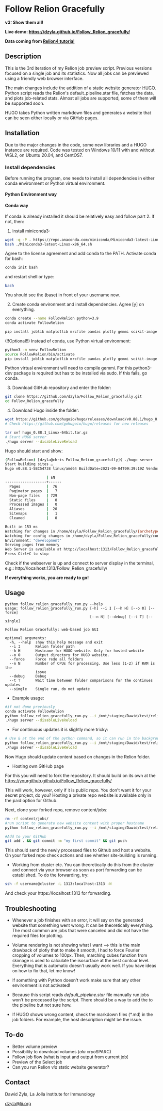 # Follow Relion Gracefully
**v3: Show them all!**

**Live demo: https://dzyla.github.io/Follow_Relion_gracefully/**

**Data coming from [Relion4 tutorial](https://relion.readthedocs.io/en/release-4.0/)**

## Description
This is the 3rd iteration of my Relion job preview script. Previous versions focused on a single job and its statistics. Now 
all jobs can be previewed using a friendly web browser interface.

The main changes include the addition of a static website generator
[HUGO](https://gohugo.io/). Python script reads the Relion's default_pipeline.star
file, fetches the data, and plots job-related stats. Almost all jobs are
supported, some of them will be supported soon.

HUGO takes Python written markdown files and generates a website
that can be seen either locally or via GitHub pages. 

## Installation

Due to the major changes in the code, some new libraries and a HUGO instance are required.
Code was tested on Windows 10/11 with and without WSL2, on Ubuntu 20.04, and CentOS7.

### Install dependencies
Before running the program, one needs to install all dependencies in either conda environment or Python
virtual environment.

#### Python Environment way

#### Conda way
If conda is already installed it should be relatively easy and follow part 2. If not, then:

1. Install miniconda3:
```bash
wget -q -P . https://repo.anaconda.com/miniconda/Miniconda3-latest-Linux-x86_64.sh
bash ./Miniconda3-latest-Linux-x86_64.sh
```

Agree to the license agreement and add conda to the PATH. Activate conda for bash:

```bash
conda init bash
```

and restart shell or type:
```bash
bash
```

You should see the (base) in front of your username now.

2. Create conda environment and install dependencies. Agree [y] on everything.
```bash
conda create --name FollowRelion python=3.9
conda activate FollowRelion

pip install joblib matplotlib mrcfile pandas plotly gemmi scikit-image
```

(!!Optional!!) Instead of conda, use Python virtual environment:
```bash
python3 -m venv FollowRelion
source FollowRelion/bin/activate
pip install joblib matplotlib mrcfile pandas plotly gemmi scikit-image
```

Python virtual environment will need to compile gemmi.
For this python3-dev package is required but has to be installed via sudo. If this fails, 
go conda.

3. Download GitHub repository and enter the folder:
```bash
git clone https://github.com/dzyla/Follow_Relion_gracefully.git
cd Follow_Relion_gracefully
```

4. Download Hugo inside the folder:
```bash
wget https://github.com/gohugoio/hugo/releases/download/v0.88.1/hugo_0.88.1_Linux-64bit.tar.gz
# Check https://github.com/gohugoio/hugo/releases for new releases

tar xvf hugo_0.88.1_Linux-64bit.tar.gz
# Start HUGO server
./hugo server --disableLiveReload
```
Hugo should start and show:
```bash
(FollowRelion) [dzyla@chris Follow_Relion_gracefully]$ ./hugo server --disableLiveReload
Start building sites … 
hugo v0.88.1-5BC54738 linux/amd64 BuildDate=2021-09-04T09:39:19Z VendorInfo=gohugoio

                   | EN   
-------------------+------
  Pages            |  76  
  Paginator pages  |   7  
  Non-page files   | 729  
  Static files     |   0  
  Processed images |   0  
  Aliases          |  20  
  Sitemaps         |   1  
  Cleaned          |   0  

Built in 153 ms
Watching for changes in /home/dzyla/Follow_Relion_gracefully/{archetypes,assets,content,layouts}
Watching for config changes in /home/dzyla/Follow_Relion_gracefully/config.toml
Environment: "development"
Serving pages from memory
Web Server is available at http://localhost:1313/Follow_Relion_gracefully/ (bind address 127.0.0.1)
Press Ctrl+C to stop
```

Check if the webserver is up and connect to server display in the terminal, e.g.: http://localhost:1313/Follow_Relion_gracefully/

**If everything works, you are ready to go!**

## Usage
```text
python follow_relion_gracefully_run.py --help
usage: follow_relion_gracefully_run.py [-h] --i I [--h H] [--o O] [--force]
                                       [--n N] [--debug] [--t T] [--single]

Follow Relion Gracefully: web-based job GUI

optional arguments:
  -h, --help  show this help message and exit
  --i I       Relion folder path
  --h H       Hostname for HUGO website. Only for hosted website
  --o O       Output directory for HUGO website.
  --force     Force redo all folders
  --n N       Number of CPUs for processing. Use less (1-2) if RAM is the
              issue
  --debug     Debug
  --t T       Wait time between folder comparisons for the continues updates
  --single    Single run, do not update
```

* Example usage:

```bash
#if not done previously
conda activate FollowRelion
python follow_relion_gracefully_run.py --i /mnt/staging/Dawid/test/relion40_tutorial_precalculated_results/ --single
./hugo server --disableLiveReload
```

* For continuous updates it is slightly more tricky:

```bash
# Use & at the end of the python command, so it can run in the background
python follow_relion_gracefully_run.py --i /mnt/staging/Dawid/test/relion40_tutorial_precalculated_results/ &
./hugo server --disableLiveReload
```
Now Hugo should update content based on changes in the Relion folder.

* Hosting own GitHub page

For this you will need to fork the repository. It should build on its own at the https://yourgithub.github.io/Follow_Relion_gracefully/

This will work, however, only if it is public repo. You don't want it for your secret project, do you?
Hosting a private repo website is available only in the paid option for Github.

Next, clone your forked repo, remove content/jobs:
```bash
rm -rf content/jobs/
#run script to generate new website content with proper hostname
python follow_relion_gracefully_run.py --i /mnt/staging/Dawid/test/relion40_tutorial_precalculated_results/ --h https://yourgithub.github.io/Follow_Relion_gracefully/ --single

#Add to your GitHub
git add . && git commit -m "my first commit" && git push
```

This should send the newly processed files to Github and host a website. On your forked repo check 
actions and see whether site-building is running.

* Working from cluster etc.
You can theoretically do this from the cluster and connect via your browser as soon as
port forwarding can be established. To do the forwarding, try:
```bash
ssh -f username@cluster -L 1313:localhost:1313 -N
```
And check your https://localhost:1313 for forwarding.

## Troubleshooting

* Whenever a job finishes with an error, it will say on the generated website that something
went wrong. It can be theoretically everything. The most common are jobs that were canceled
and did not have the required files for plotting.

* Volume rendering is not showing what I want --> this is the main drawback of plotly that to make it smooth, I had to force Fourier cropping of volumes to 100px. Then, marching cubes function from skimage is used to calculate the isosurface at the best contour level. Everything that is automatic doesn't usually work well. If you have ideas on how to fix that, let me know!
* If something with Python doesn't work make sure that any other environment is not activated!
* Because this script reads *default_pipeline.star* file manually run jobs won't be processed by the script. There should be a way to add the to the pipeline but not sure how.
* If HUGO shows wrong content, check the markdown files (*.md) in the job folders. For example, the host description might be the issue.


## To-do
* Better volume preview
* Possibility to download volumes (*ala* cryoSPARC)
* Follow job flow (what is input and output from current job)
* Preview of the Select job
* Can you run Relion *via* static website generator?

## Contact
Dawid Zyla, La Jolla Institute for Immunology

[dzyla@lji.org](mailto:dzyla@lji.org)

